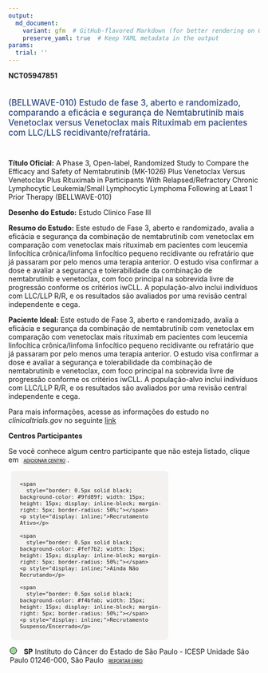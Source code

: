 ```yaml
---
output: 
  md_document:
    variant: gfm  # GitHub-flavored Markdown (for better rendering on GitHub)
    preserve_yaml: true  # Keep YAML metadata in the output
params:
  trial: ''
---
```


**NCT05947851**

<div style="padding: 5px 5px 5px 0px; font-size: 1.20em; font-weight: 500; color: #2E4A7F; text-align: left; margin-bottom: 20px">

(BELLWAVE-010) Estudo de fase 3, aberto e randomizado, comparando a
eficácia e segurança de Nemtabrutinib mais Venetoclax versus Venetoclax
mais Rituximab em pacientes com LLC/LLS recidivante/refratária.

</div>

**Título Oficial:** A Phase 3, Open-label, Randomized Study to Compare
the Efficacy and Safety of Nemtabrutinib (MK-1026) Plus Venetoclax
Versus Venetoclax Plus Rituximab in Participants With
Relapsed/Refractory Chronic Lymphocytic Leukemia/Small Lymphocytic
Lymphoma Following at Least 1 Prior Therapy (BELLWAVE-010)

**Desenho do Estudo:** Estudo Clinico Fase III

**Resumo do Estudo:** Este estudo de Fase 3, aberto e randomizado,
avalia a eficácia e segurança da combinação de nemtabrutinib com
venetoclax em comparação com venetoclax mais rituximab em pacientes com
leucemia linfocítica crônica/linfoma linfocítico pequeno recidivante ou
refratário que já passaram por pelo menos uma terapia anterior. O estudo
visa confirmar a dose e avaliar a segurança e tolerabilidade da
combinação de nemtabrutinib e venetoclax, com foco principal na
sobrevida livre de progressão conforme os critérios iwCLL. A
população-alvo inclui indivíduos com LLC/LLP R/R, e os resultados são
avaliados por uma revisão central independente e cega.

**Paciente Ideal:** Este estudo de Fase 3, aberto e randomizado, avalia
a eficácia e segurança da combinação de nemtabrutinib com venetoclax em
comparação com venetoclax mais rituximab em pacientes com leucemia
linfocítica crônica/linfoma linfocítico pequeno recidivante ou
refratário que já passaram por pelo menos uma terapia anterior. O estudo
visa confirmar a dose e avaliar a segurança e tolerabilidade da
combinação de nemtabrutinib e venetoclax, com foco principal na
sobrevida livre de progressão conforme os critérios iwCLL. A
população-alvo inclui indivíduos com LLC/LLP R/R, e os resultados são
avaliados por uma revisão central independente e cega.

Para mais informações, acesse as informações do estudo no
*clinicaltrials.gov* no seguinte
[link](https://clinicaltrials.gov/ct2/show/NCT05947851)

**Centros Participantes**

Se você conhece algum centro participante que não esteja listado, clique
em
<span style="color: #2E4A7F; margin-left: 2px; padding: 4px; background-color: #f3f2f1; border-radius: 8px; font-weight: 500; font-size: 0.6em"><a
href="https://flazar.shinyapps.io/formsapp?study_nct_id=NCT05947851&amp;location_id=N%2FA&amp;location_full_name=N%2FA&amp;form_type=Adicionar%20Centro"
target="_blank">ADICIONAR CENTRO</a></span>.

<div style="margin-bottom: 8px; margin-left: 5px; padding: 8px; max-width: 300px; background-color: #f3f2f1; border-radius: 8px; font-size: 0.9em">

<div style="margin-left: 10px;">

    <span 
      style="border: 0.5px solid black; background-color: #9fd89f; width: 15px; height: 15px; display: inline-block; margin-right: 5px; border-radius: 50%;"></span>
    <p style="display: inline;">Recrutamento Ativo</p>

</div>

<div style="margin-left: 10px;">

    <span 
      style="border: 0.5px solid black; background-color: #fef7b2; width: 15px; height: 15px; display: inline-block; margin-right: 5px; border-radius: 50%;"></span>
    <p style="display: inline;">Ainda Não Recrutando</p>

</div>

<div style="margin-left: 10px;">

    <span 
      style="border: 0.5px solid black; background-color: #f4bfab; width: 15px; height: 15px; display: inline-block; margin-right: 5px; border-radius: 50%;"></span>
    <p style="display: inline;">Recrutamento Suspenso/Encerrado</p>

</div>

</div>

<div style="margin: 3px;">

<span style="border: 0.5px solid black; display: inline-block; width: 12px; height: 12px; border-radius: 50%; margin-right: 10px; padding-bottom: 0px; background-color: #9fd89f;"></span>
**SP** Instituto do Câncer do Estado de São Paulo - ICESP Unidade São
Paulo 01246-000, São Paulo
<span style="color: #2E4A7F; margin-left: 2px; padding: 4px; background-color: #f3f2f1; border-radius: 8px; font-weight: 500; font-size: 0.6em"><a
href="https://flazar.shinyapps.io/formsapp?study_nct_id=NCT05947851&amp;location_id=ICESPINSTITUTODOCANCERDOESTADODESAOPAULOPESQUISACLINICASITE1308SAOPAULO01246000BRAZIL&amp;location_full_name=Instituto%20do%20C%C3%A2ncer%20do%20Estado%20de%20S%C3%A3o%20Paulo%20-%20ICESP%20Unidade%20S%C3%A3o%20Paulo%2C%2001246-000%2C%20S%C3%A3o%20Paulo&amp;form_type=Reportar%20Erro"
target="_blank">REPORTAR ERRO</a></span>

</div>
